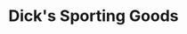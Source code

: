 ---
title: "Dick's Sporting Goods"
url: /louisville/dicks-sporting-goods-springhurst-boulevard/
shop: Sport
---